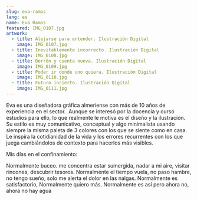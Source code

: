 ```yaml
---
slug: eva-ramos
lang: es
name: Eva Ramos
featured: IMG_0107.jpg
artwork:
  - title: Alejarse para entender. Ilustración Digital
    image: IMG_0107.jpg
  - title: Inevitablemente incorrecto. Ilustración Digital
    image: IMG_0108.jpg
  - title: Borrón y cuenta nueva. Ilustración Digital
    image: IMG_0109.jpg
  - title: Poder ir donde uno quiera. Ilustración Digital
    image: IMG_0110.jpg
  - title: Futuro incierto. Ilustración Digital
    image: IMG_0111.jpg
---
```


Eva es una diseñadora gráfica almeriense con más de 10 años de experiencia en el
sector.  Aunque se interesó por la docencia y cursó estudios para ello, lo que
realmente le motiva es el diseño y la ilustración. Su estilo es muy
comunicativo, conceptual y algo minimalista usando siempre la misma paleta de 3
colores con los que se siente como en casa.  Le inspira la cotidianidad de la
vida y los errores recurrentes con los que juega cambiándolos de contexto para
hacerlos más visibles.

Mis días en el confinamiento: 

Normalmente buceo.
me concentra estar sumergida,
nadar a mi aire,
visitar rincones,
descubrir tesoros. 
Normalmente el tiempo vuela,
no paso hambre,
no tengo sueño,
solo me alerta el dolor en las nalgas. 
Normalmente es satisfactorio,
Normalmente quiero más. 
Normalmente es así
pero ahora no,
ahora no hay agua
